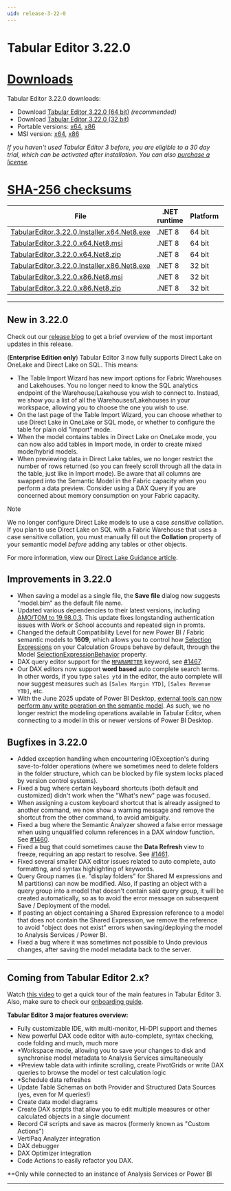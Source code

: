 ```yaml
---
uid: release-3-22-0
---
```

# Tabular Editor 3.22.0

# [**Downloads**](#tab/downloads)

Tabular Editor 3.22.0 downloads:

- Download [Tabular Editor 3.22.0 (64 bit)](https://cdn.tabulareditor.com/files/TabularEditor.3.22.0.Installer.x64.Net8.exe) *(recommended)*
- Download [Tabular Editor 3.22.0 (32 bit)](https://cdn.tabulareditor.com/files/TabularEditor.3.22.0.Installer.x86.Net8.exe)
- Portable versions: [x64](https://cdn.tabulareditor.com/files/TabularEditor.3.22.0.x64.Net8.zip), [x86](https://cdn.tabulareditor.com/files/TabularEditor.3.22.0.x86.Net8.zip)
- MSI version: [x64](https://cdn.tabulareditor.com/files/TabularEditor.3.22.0.x64.Net8.msi), [x86](https://cdn.tabulareditor.com/files/TabularEditor.3.22.0.x86.Net8.msi)

*If you haven't used Tabular Editor 3 before, you are eligible to a 30 day trial, which can be activated after installation. You can also [purchase a license](https://tabulareditor.com/licensing).*

# [**SHA-256 checksums**](#tab/checksums)

| File | .NET runtime | Platform | SHA-256 |
| -- | -- | -- | -- |
| [TabularEditor.3.22.0.Installer.x64.Net8.exe](https://cdn.tabulareditor.com/files/TabularEditor.3.22.0.Installer.x64.Net8.exe) | .NET 8 | 64 bit | `07CEF5470991300856C4F6057A95CE547DBC5F6803E4283063ACE11CA8397D3B` |
| [TabularEditor.3.22.0.x64.Net8.msi](https://cdn.tabulareditor.com/files/TabularEditor.3.22.0.x64.Net8.msi)                     | .NET 8 | 64 bit | `1DD07DDF45997F5314656A7F600E1DBC11CBF623A0F09A9B1EF9C975E70ABDB5` |
| [TabularEditor.3.22.0.x64.Net8.zip](https://cdn.tabulareditor.com/files/TabularEditor.3.22.0.x64.Net8.zip)                     | .NET 8 | 64 bit | `6CABFD02E7C04D319DDB85581B7EB13633F5AB0716F5B5612738A3BEC498D917` |
| [TabularEditor.3.22.0.Installer.x86.Net8.exe](https://cdn.tabulareditor.com/files/TabularEditor.3.22.0.Installer.x86.Net8.exe) | .NET 8 | 32 bit | `A5DB72C8FF6CBDCC167C8368B1ECA92567041E4A716F6971B5C15204FEBD797B` |
| [TabularEditor.3.22.0.x86.Net8.msi](https://cdn.tabulareditor.com/files/TabularEditor.3.22.0.x86.Net8.msi)                     | .NET 8 | 32 bit | `01960E2F3D493FB9FB96FC946A5BE522D191DDBFCECF79AD5ACD4DF1D249D3E9` |
| [TabularEditor.3.22.0.x86.Net8.zip](https://cdn.tabulareditor.com/files/TabularEditor.3.22.0.x86.Net8.zip)                     | .NET 8 | 32 bit | `8558D7BE5C01ED04E19B17330A5215EA92BAAEE82C4E5EB4F5436CC62CA04F02` |

***

## New in 3.22.0

Check out our [release blog](https://blog.tabulareditor.com/) to get a brief overview of the most important updates in this release.

(**Enterprise Edition only**) Tabular Editor 3 now fully supports Direct Lake on OneLake and Direct Lake on SQL. This means:
 
- The Table Import Wizard has new import options for Fabric Warehouses and Lakehouses. You no longer need to know the SQL analytics endpoint of the Warehouse/Lakehouse you wish to connect to. Instead, we show you a list of all the Warehouses/Lakehouses in your workspace, allowing you to choose the one you wish to use.
- On the last page of the Table Import Wizard, you can choose whether to use Direct Lake in OneLake or SQL mode, or whether to configure the table for plain old "import" mode.
- When the model contains tables in Direct Lake on OneLake mode, you can now also add tables in Import mode, in order to create mixed mode/hybrid models.
- When previewing data in Direct Lake tables, we no longer restrict the number of rows returned (so you can freely scroll through all the data in the table, just like in Import mode). Be aware that all columns are swapped into the Semantic Model in the Fabric capacity when you perform a data preview. Consider using a DAX Query if you are concerned about memory consumption on your Fabric capacity.

> [!NOTE]
> We no longer configure Direct Lake models to use a case *sensitive* collation. If you plan to use Direct Lake on SQL with a Fabric Warehouse that uses a case sensitive collation, you must manually fill out the **Collation** property of your semantic model *before* adding any tables or other objects.

For more information, view our [Direct Lake Guidance article](xref:direct-lake-guidance).

## Improvements in 3.22.0

- When saving a model as a single file, the **Save file** dialog now suggests "model.bim" as the default file name.
- Updated various dependencies to their latest versions, including [AMO/TOM to 19.98.0.3](https://www.nuget.org/packages/Microsoft.AnalysisServices/). This update fixes longstanding authentication issues with Work or School accounts and repeated sign in promts.
- Changed the default Compatibility Level for new Power BI / Fabric semantic models to **1609**, which allows you to control how [Selection Expressions](https://powerbi.microsoft.com/en-us/blog/deep-dive-into-selection-expressions-for-calculation-groups/) on your Calculation Groups behave by default, through the Model [SelectionExpressionBehavior](https://learn.microsoft.com/en-us/dotnet/api/microsoft.analysisservices.tabular.model.selectionexpressionbehavior?view=analysisservices-dotnet) property.
- DAX query editor support for the [`MPARAMETER`](https://dax.guide/st/mparameter/) keyword, see [#1467](https://github.com/TabularEditor/TabularEditor3/issues/1467).
- Our DAX editors now support **word based** auto complete search terms. In other words, if you type `sales ytd` in the editor, the auto complete will now suggest measures such as `[Sales Margin YTD]`, `[Sales Revenue YTD]`, etc.
- With the June 2025 update of Power BI Desktop, [external tools can now perform any write operation on the semantic model](https://powerbi.microsoft.com/en-us/blog/power-bi-june-2025-feature-summary/#post-30307-_Toc269410729). As such, we no longer restrict the modeling operations available in Tabular Editor, when connecting to a model in this or newer versions of Power BI Desktop.

## Bugfixes in 3.22.0

- Added exception handling when encountering IOException's during save-to-folder operations (where we sometimes need to delete folders in the folder structure, which can be blocked by file system locks placed by version control systems).
- Fixed a bug where certain keyboard shortcuts (both default and customized) didn't work when the "What's new" page was focused.
- When assigning a custom keyboard shortcut that is already assigned to another command, we now show a warning message and remove the shortcut from the other command, to avoid ambiguity.
- Fixed a bug where the Semantic Analyzer showed a false error message when using unqualified column references in a DAX window function. See [#1460](https://github.com/TabularEditor/TabularEditor3/issues/1460).
- Fixed a bug that could sometimes cause the **Data Refresh** view to freeze, requiring an app restart to resolve. See [#1461](https://github.com/TabularEditor/TabularEditor3/issues/1461).
- Fixed several smaller DAX editor issues related to auto complete, auto formatting, and syntax highlighting of keywords.
- Query Group names (i.e. "display folders" for Shared M expressions and M partitions) can now be modified. Also, if pasting an object with a query group into a model that doesn't contain said query group, it will be created automatically, so as to avoid the error message on subsequent Save / Deployment of the model.
- If pasting an object containing a Shared Expression reference to a model that does not contain the Shared Expression, we remove the reference to avoid "object does not exist" errors when saving/deploying the model to Analysis Services / Power BI.
- Fixed a bug where it was sometimes not possible to Undo previous changes, after saving the model metadata back to the server.

---
## Coming from Tabular Editor 2.x?

Watch [this video](https://youtu.be/O4ATwdzCvWc) to get a quick tour of the main features in Tabular Editor 3. Also, make sure to check our [onboarding guide](https://docs.tabulareditor.com/onboarding/index.html).

**Tabular Editor 3 major features overview:**
- Fully customizable IDE, with multi-monitor, Hi-DPI support and themes
- New powerful DAX code editor with auto-complete, syntax checking, code folding and much, much more
- *Workspace mode, allowing you to save your changes to disk and synchronise model metadata to Analysis Services simultaneously
- *Preview table data with infinite scrolling, create PivotGrids or write DAX queries to browse the model or test calculation logic
- *Schedule data refreshes
- Update Table Schemas on both Provider and Structured Data Sources (yes, even for M queries!)
- Create data model diagrams
- Create DAX scripts that allow you to edit multiple measures or other calculated objects in a single document
- Record C# scripts and save as macros (formerly known as "Custom Actions")
- VertiPaq Analyzer integration
- DAX debugger
- DAX Optimizer integration
- Code Actions to easily refactor you DAX.

*=Only while connected to an instance of Analysis Services or Power BI

---
